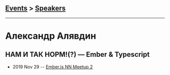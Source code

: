 ## [Events](../README.md) > [Speakers](../speakers.md)
---

# Александр Алявдин

## НАМ И ТАК НОРМ!(?) — Ember &amp; Typescript
- 2019 Nov 29 -- [Ember.js NN Meetup 2](https://youtu.be/DnNppoGXk00)    
